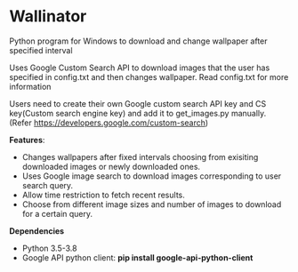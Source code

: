 # Wallinator
Python program for Windows to download and change wallpaper after specified interval

Uses Google Custom Search API to download images that the user has specified in config.txt and then changes wallpaper.
Read config.txt for more information

Users need to create their own Google custom search API key and CS key(Custom search engine key) and add it to get_images.py manually. 
(Refer https://developers.google.com/custom-search) 


**Features**:
* Changes wallpapers after fixed intervals choosing from exisiting downloaded images or newly downloaded ones.
* Uses Google image search to download images corresponding to user search query.
* Allow time restriction to fetch recent results.
* Choose from different image sizes and number of images to download for a certain query.

**Dependencies**
* Python 3.5-3.8
* Google API python client: __pip install google-api-python-client__ 
  
